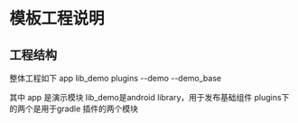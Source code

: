 # 模板工程说明

## 工程结构
整体工程如下
app
lib_demo
plugins
--demo
--demo_base

其中
app 是演示模块
lib_demo是android library，用于发布基础组件
plugins下的两个是用于gradle 插件的两个模块
